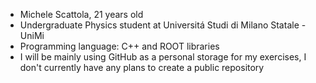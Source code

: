 - Michele Scattola, 21 years old
- Undergraduate Physics student at Universitá Studi di Milano Statale - UniMi
- Programming language: C++ and ROOT libraries
- I will be mainly using GitHub as a personal storage for my exercises, I don't currently have any plans to create a public repository
